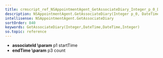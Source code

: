 ```yaml
---
title: crmscript_ref_NSAppointmentAgent_GetAssociateDiary_Integer_p_0_DateTime_p_1_DateTime_p_2_Integer_p_3
description: NSAppointmentAgent.GetAssociateDiary(Integer p_0, DateTime p_1, DateTime p_2, Integer p_3)
intellisense: NSAppointmentAgent.GetAssociateDiary
sortOrder: 840
keywords: GetAssociateDiary(Integer,DateTime,DateTime,Integer)
so.topic: reference
---
```





* **associateId
\param** p1 startTime
* **endTime
\param** p3 count


